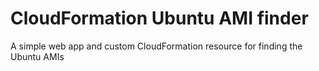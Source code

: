 # CloudFormation Ubuntu AMI finder

A simple web app and custom CloudFormation resource for finding the Ubuntu AMIs
